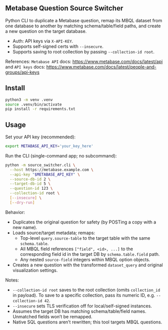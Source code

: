 ## Metabase Question Source Switcher

Python CLI to duplicate a Metabase question, remap its MBQL dataset from one database to another by matching schema/table/field paths, and create a new question on the target database.

- Auth: API keys via `X-API-KEY`.
- Supports self-signed certs with `--insecure`.
- Supports saving to root collection by passing `--collection-id root`.

References: `Metabase API` docs: https://www.metabase.com/docs/latest/api and `API keys` docs: https://www.metabase.com/docs/latest/people-and-groups/api-keys

## Install

```bash
python3 -m venv .venv
source .venv/bin/activate
pip install -r requirements.txt
```

## Usage

Set your API key (recommended):
```bash
export METABASE_API_KEY='your_key_here'
```

Run the CLI (single-command app; no subcommand):
```bash
python -m source_switcher.cli \
  --host https://metabase.example.com \
  --api-key "$METABASE_API_KEY" \
  --source-db-id 2 \
  --target-db-id 5 \
  --question-id 123 \
  --collection-id root \
  [--insecure] \
  [--dry-run]
```

Behavior:
- Duplicates the original question for safety (by POSTing a copy with a new name).
- Loads source/target metadata; remaps:
  - Top-level `query.source-table` to the target table with the same `schema.table`.
  - All MBQL field references `["field", <id>, ...]` to the corresponding field id in the target DB by `schema.table.field` path.
  - Any nested `source-field` integers within MBQL option objects.
- Creates a new question with the transformed `dataset_query` and original visualization settings.

Notes:
- `--collection-id root` saves to the root collection (omits `collection_id` in payload). To save to a specific collection, pass its numeric ID, e.g. `--collection-id 42`.
- `--insecure` sets TLS verification off for local/self-signed instances.
- Assumes the target DB has matching schema/table/field names. Unmatched fields won’t be remapped.
- Native SQL questions aren’t rewritten; this tool targets MBQL questions.
